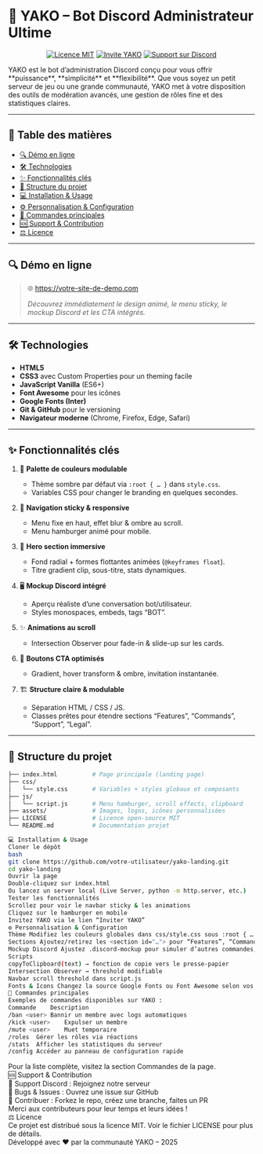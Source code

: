 # 🚀 YAKO – Bot Discord Administrateur Ultime

<div align="center"> 

[![Licence MIT](https://img.shields.io/badge/Licence-MIT-green.svg)](LICENSE) [![Invite YAKO](https://img.shields.io/badge/Inviter%20YAKO-Discord-5865F2?logo=discord)](https://discord.com/oauth2/authorize?client_id=1141863040795545610&permissions=8&integration_type=0&scope=bot) [![Support sur Discord](https://img.shields.io/badge/Support-Discord-7289DA?logo=discord)](https://discord.gg/UTrYfA3n58)

</div>
YAKO est le bot d’administration Discord conçu pour vous offrir **puissance**, **simplicité** et **flexibilité**. Que vous soyez un petit serveur de jeu ou une grande communauté, YAKO met à votre disposition des outils de modération avancés, une gestion de rôles fine et des statistiques claires.

---

## 📖 Table des matières

- [🔍 Démo en ligne](#-démo-en-ligne)
- [🛠️ Technologies](#️-technologies)
- [✨ Fonctionnalités clés](#-fonctionnalités-clés)
- [📂 Structure du projet](#-structure-du-projet)
- [💻 Installation & Usage](#-installation--usage)
- [⚙️ Personnalisation & Configuration](#️-personnalisation--configuration)
- [📜 Commandes principales](#-commandes-principales)
- [🆘 Support & Contribution](#-support--contribution)
- [⚖️ Licence](#️-licence)

---

## 🔍 Démo en ligne

> 🌐  https://votre-site-de-demo.com
>
> *Découvrez immédiatement le design animé, le menu sticky, le mockup Discord et les CTA intégrés.*

---

## 🛠️ Technologies

- **HTML5**
- **CSS3** avec Custom Properties pour un theming facile
- **JavaScript Vanilla** (ES6+)
- **Font Awesome** pour les icônes
- **Google Fonts (Inter)**
- **Git & GitHub** pour le versioning
- **Navigateur moderne** (Chrome, Firefox, Edge, Safari)

---

## ✨ Fonctionnalités clés

1. 🎨 **Palette de couleurs modulable**
    - Thème sombre par défaut via `:root { … }` dans `style.css`.
    - Variables CSS pour changer le branding en quelques secondes.

2. 📌 **Navigation sticky & responsive**
    - Menu fixe en haut, effet blur & ombre au scroll.
    - Menu hamburger animé pour mobile.

3. 🌈 **Hero section immersive**
    - Fond radial + formes flottantes animées (`@keyframes float`).
    - Titre gradient clip, sous-titre, stats dynamiques.

4. 🖥️ **Mockup Discord intégré**
    - Aperçu réaliste d’une conversation bot/utilisateur.
    - Styles monospaces, embeds, tags “BOT”.

5. ✨ **Animations au scroll**
    - Intersection Observer pour fade-in & slide-up sur les cards.

6. 🔗 **Boutons CTA optimisés**
    - Gradient, hover transform & ombre, invitation instantanée.

7. 🏗️ **Structure claire & modulable**
    - Séparation HTML / CSS / JS.
    - Classes prêtes pour étendre sections “Features”, “Commands”, “Support”, “Legal”.

---

## 📂 Structure du projet

```bash
├── index.html          # Page principale (landing page)
├── css/
│   └── style.css       # Variables + styles globaux et composants
├── js/
│   └── script.js       # Menu hamburger, scroll effects, clipboard
├── assets/             # Images, logos, icônes personnalisées
├── LICENSE             # Licence open-source MIT
└── README.md           # Documentation projet
```

```bash
💻 Installation & Usage
Cloner le dépôt
bash
git clone https://github.com/votre-utilisateur/yako-landing.git
cd yako-landing
Ouvrir la page
Double-cliquez sur index.html
Ou lancez un server local (Live Server, python -m http.server, etc.)
Tester les fonctionnalités
Scrollez pour voir le navbar sticky & les animations
Cliquez sur le hamburger en mobile
Invitez YAKO via le lien “Inviter YAKO”
⚙️ Personnalisation & Configuration
Thème Modifiez les couleurs globales dans css/style.css sous :root { … }.
Sections Ajoutez/retirez les <section id="…"> pour “Features”, “Commands”, “Support”, “Legal”.
Mockup Discord Ajustez .discord-mockup pour simuler d’autres commandes, embeds, avatars.
Scripts
copyToClipboard(text) → fonction de copie vers le presse-papier
Intersection Observer → threshold modifiable
Navbar scroll threshold dans script.js
Fonts & Icons Changez la source Google Fonts ou Font Awesome selon vos préférences.
📜 Commandes principales
Exemples de commandes disponibles sur YAKO :
Commande	Description
/ban <user>	Bannir un membre avec logs automatiques
/kick <user>	Expulser un membre
/mute <user>	Muet temporaire
/roles	Gérer les rôles via réactions
/stats	Afficher les statistiques du serveur
/config	Accéder au panneau de configuration rapide
```
Pour la liste complète, visitez la section Commandes de la page. \
🆘 Support & Contribution \
💬 Support Discord : Rejoignez notre serveur \
🐞 Bugs & Issues : Ouvrez une issue sur GitHub \
🤝 Contribuer : Forkez le repo, créez une branche, faites un PR \
Merci aux contributeurs pour leur temps et leurs idées ! \
⚖️ Licence \
Ce projet est distribué sous la licence MIT. Voir le fichier LICENSE pour plus de détails. \
Développé avec ❤️ par la communauté YAKO – 2025